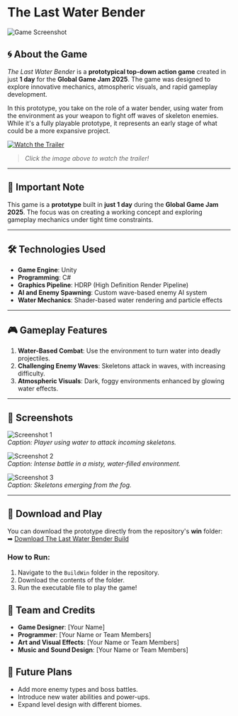 # The Last Water Bender

![Game Screenshot](https://via.placeholder.com/800x400?text=Add+Your+Game+Screenshot+Here)

## 🌀 About the Game

*The Last Water Bender* is a **prototypical top-down action game** created in just **1 day** for the **Global Game Jam 2025**. The game was designed to explore innovative mechanics, atmospheric visuals, and rapid gameplay development.

In this prototype, you take on the role of a water bender, using water from the environment as your weapon to fight off waves of skeleton enemies. While it's a fully playable prototype, it represents an early stage of what could be a more expansive project.

[![Watch the Trailer](https://img.youtube.com/vi/a2DoeyBtyMI/0.jpg)](https://youtu.be/a2DoeyBtyMI)

> _Click the image above to watch the trailer!_

---

## 🚨 Important Note

This game is a **prototype** built in **just 1 day** during the **Global Game Jam 2025**. The focus was on creating a working concept and exploring gameplay mechanics under tight time constraints.

---

## 🛠️ Technologies Used

- **Game Engine**: Unity  
- **Programming**: C#  
- **Graphics Pipeline**: HDRP (High Definition Render Pipeline)  
- **AI and Enemy Spawning**: Custom wave-based enemy AI system  
- **Water Mechanics**: Shader-based water rendering and particle effects  

---

## 🎮 Gameplay Features

1. **Water-Based Combat**: Use the environment to turn water into deadly projectiles.  
2. **Challenging Enemy Waves**: Skeletons attack in waves, with increasing difficulty.  
3. **Atmospheric Visuals**: Dark, foggy environments enhanced by glowing water effects.  

---

## 📸 Screenshots

![Screenshot 1](https://via.placeholder.com/800x400?text=Add+Screenshot+1)  
*Caption: Player using water to attack incoming skeletons.*

![Screenshot 2](https://via.placeholder.com/800x400?text=Add+Screenshot+2)  
*Caption: Intense battle in a misty, water-filled environment.*

![Screenshot 3](https://via.placeholder.com/800x400?text=Add+Screenshot+3)  
*Caption: Skeletons emerging from the fog.*

---

## 💾 Download and Play

You can download the prototype directly from the repository's **win** folder:  
➡ [Download The Last Water Bender Build](https://github.com/YunusEmreAnacal/GGJ2025/tree/main/BuildWin)

### How to Run:

1. Navigate to the `BuildWin` folder in the repository.
2. Download the contents of the folder.
3. Run the executable file to play the game!


## 🌟 Team and Credits


- **Game Designer**: [Your Name]  
- **Programmer**: [Your Name or Team Members]  
- **Art and Visual Effects**: [Your Name or Team Members]  
- **Music and Sound Design**: [Your Name or Team Members]  

## 🔮 Future Plans


- Add more enemy types and boss battles.
- Introduce new water abilities and power-ups.
- Expand level design with different biomes.
